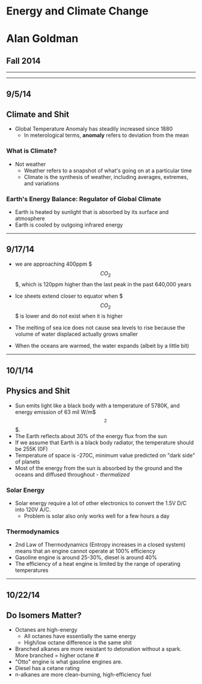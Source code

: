 # Energy and Climate Change
# Alan Goldman
## Fall 2014

---
---


## 9/5/14

## Climate and Shit

- Global Temperature Anomaly has steadily increased since 1880
	- In meterological terms, **anomaly** refers to deviation from the mean
	
### What is Climate?

- Not weather
	- Weather refers to a snapshot of what's going on at a particular time
	- Climate is the synthesis of weather, including averages, extremes, and variations
	
### Earth's Energy Balance: Regulator of Global Climate

- Earth is heated by sunlight that is absorbed by its surface and atmosphere
- Earth is cooled by outgoing infrared energy

---

## 9/17/14

- we are approaching 400ppm $$$CO_2$$$, which is 120ppm higher than the last peak in the past 640,000 years
- Ice sheets extend closer to equator when $$$CO_2$$$ is lower and do not exist when it is higher
- The melting of sea ice does not cause sea levels to rise because the volume of water displaced actually grows smaller

- When the oceans are warmed, the water expands (albeit by a little bit)

---

## 10/1/14

## Physics and Shit

- Sun emits light like a black body with a temperature of 5780K, and energy emission of 63 mil W/m$$$^2$$$.
- The Earth reflects about 30% of the energy flux from the sun
- If we assume that Earth is a black body radiator, the temperature should be  255K (0F)
- Temperature of space is -270C, minimum value predicted on "dark side" of planets
- Most of the energy from the sun is absorbed by the ground and the oceans and diffused throughout - *thermalized*

### Solar Energy

- Solar energy require a lot of other electronics to convert the 1.5V D/C into 120V A/C.
	- Problem is solar also only works well for a few hours a day

### Thermodynamics

- 2nd Law of Thermodynamics (Entropy increases in a closed system) means that an engine cannot operate at 100% efficiency
- Gasoline engine is around 25-30%, diesel is around 40%
- The efficiency of a heat engine is limited by the range of operating temperatures

---
## 10/22/14

## Do Isomers Matter?

- Octanes are high-energy
	- All octanes have essentially the same energy
	- High/low octane difference is the same shit
- Branched alkanes are more resistant to detonation without a spark. More branched = higher octane #
- "Otto" engine is what gasoline engines are. 
- Diesel has a cetane rating
- n-alkanes are more clean-burning, high-efficiency fuel